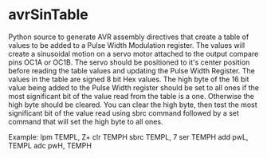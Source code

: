 # avrSinTable
Python source to generate AVR assembly directives that create a table of values to be added to a 
Pulse Width Modulation register.  The values will create a sinusoidal motion on a servo motor attached 
to the output compare pins OC1A or OC1B.  The servo should be positioned to it's center position before
reading the table values and updating the Pulse Width Register.  The values in the table are signed 8 bit 
Hex values.  The high byte of the 16 bit value being added to the Pulse Width register should be set to all 
ones if the most significant bit of the value read from the table is a one.  Otherwise the high byte should 
be cleared.  You can clear the high byte, then test the most significant bit of the value read using sbrc 
command followed by a set command that will set the high byte to all ones.

Example:
lpm   TEMPL, Z+
clr   TEMPH
sbrc  TEMPL, 7
ser   TEMPH
add   pwL, TEMPL
adc   pwH, TEMPH
